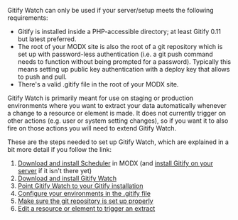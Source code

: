 Gitify Watch can only be used if your server/setup meets the following requirements:

- Gitify is installed inside a PHP-accessible directory; at least Gitify 0.11 but latest preferred.
- The root of your MODX site is also the root of a git repository which is set up with password-less authentication (i.e. a git push command needs to function without being prompted for a password). Typically this means setting up public key authentication with a deploy key that allows to push and pull.
- There's a valid .gitify file in the root of your MODX site.

Gitify Watch is primarily meant for use on staging or production environments where you want to extract your data automatically whenever a change to a resource or element is made. It does not currently trigger on other actions (e.g. user or system setting changes), so if you want it to also fire on those actions you will need to extend Gitify Watch.

These are the steps needed to set up Gitify Watch, which are explained in a bit more detail if you follow the link:

1. [Download and install Scheduler](../Scheduler/Installation) in MODX (and [install Gitify on your server](../Gitify/Installation) if it isn't there yet)
2. [Download and install Gitify Watch](https://modmore.com/gitifywatch/download/)
3. [Point Gitify Watch to your Gitify installation](Link_Gitify)
4. [Configure your environments in the .gitify file](Configure_Environments)
5. [Make sure the git repository is set up properly](Repository_Setup)
6. [Edit a resource or element to trigger an extract](Trigger_Extract)